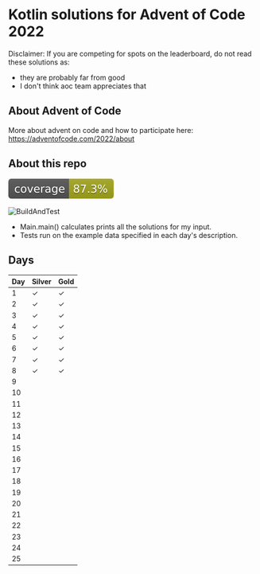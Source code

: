 # Kotlin solutions for Advent of Code 2022

Disclaimer: If you are competing for spots on the leaderboard, do not read these solutions as:

- they are probably far from good
- I don't think aoc team appreciates that

## About Advent of Code

More about advent on code and how to participate here: https://adventofcode.com/2022/about

## About this repo

![Coverage](.github/badges/jacoco.svg)

![BuildAndTest](https://github.com/sp0rk/aoc2022/actions/workflows/buildAndTest.yml/badge.svg)

* Main.main() calculates prints all the solutions for my input.
* Tests run on the example data specified in each day's description.

## Days

<!--- &#x2713 for checkmark, &#x2713; for cross --->

| Day | Silver   | Gold     |
|-----|----------|----------|
| 1   | &#x2713; | &#x2713; |
| 2   | &#x2713; | &#x2713; |
| 3   | &#x2713; | &#x2713; |
| 4   | &#x2713; | &#x2713; |
| 5   | &#x2713; | &#x2713; |
| 6   | &#x2713; | &#x2713; |
| 7   | &#x2713; | &#x2713; |
| 8   | &#x2713; | &#x2713; |
| 9   |          |          |
| 10  |          |          |
| 11  |          |          |
| 12  |          |          |
| 13  |          |          |
| 14  |          |          |
| 15  |          |          |
| 16  |          |          |
| 17  |          |          |
| 18  |          |          |
| 19  |          |          |
| 20  |          |          |
| 21  |          |          |
| 22  |          |          |
| 23  |          |          |
| 24  |          |          |
| 25  |          |          |
